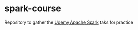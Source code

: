 # spark-course
Repository to gather the [Udemy Apache Spark](https://www.udemy.com/course/apache-spark-for-java-developers) taks for practice
